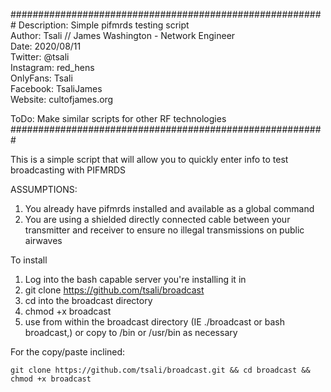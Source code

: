 #########################################################
 Description: Simple pifmrds testing script            
 Author: Tsali // James Washington - Network Engineer  
 Date: 2020/08/11                                      
 Twitter: @tsali                                       
 Instagram: red_hens                                   
 OnlyFans: Tsali                                       
 Facebook: TsaliJames                                  
 Website: cultofjames.org                              
                                                       
 ToDo: Make similar scripts for other RF technologies  
#########################################################

This is a simple script that will allow you to quickly enter info to test broadcasting with PIFMRDS

ASSUMPTIONS:
1. You already have pifmrds installed and available as a global command
2. You are using a shielded directly connected cable between your transmitter and receiver to ensure no illegal transmissions on public airwaves

To install
1. Log into the bash capable server you're installing it in
2. git clone https://github.com/tsali/broadcast
3. cd into the broadcast directory
4. chmod +x broadcast
5. use from within the broadcast directory (IE ./broadcast or bash broadcast,) or copy to /bin or /usr/bin as necessary

For the copy/paste inclined:                                                                                      

```
git clone https://github.com/tsali/broadcast.git && cd broadcast && chmod +x broadcast
```
